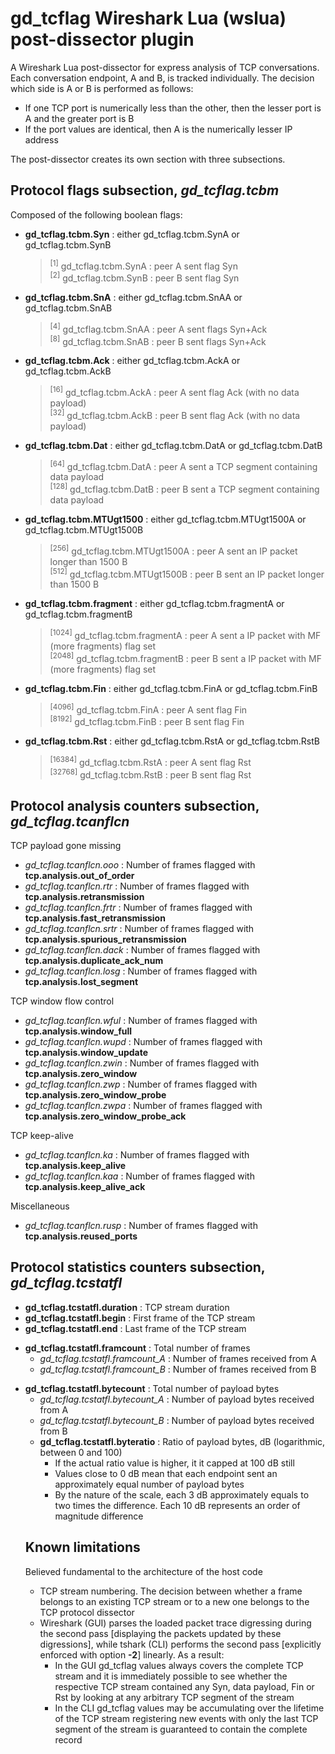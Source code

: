 <h1><b>gd_tcflag</b> Wireshark Lua (wslua) post-dissector plugin</h1>

<p>
A Wireshark Lua post-dissector for express analysis of TCP conversations.<br>
Each conversation endpoint, A and B, is tracked individually. The decision which side is A or B is performed as follows:
<ul>
 <li>If one TCP port is numerically less than the other, then the lesser port is A and the greater port is B</li>
 <li>If the port values are identical, then A is the numerically lesser IP address</li>
</ul>
The post-dissector creates its own section with three subsections.
</p>

<h2>Protocol flags subsection, <i>gd_tcflag.tcbm</i></h2>
    
<p>
Composed of the following boolean flags:
<ul>
 <li><b>gd_tcflag.tcbm.Syn</b> : either gd_tcflag.tcbm.SynA or gd_tcflag.tcbm.SynB
  <blockquote>
  <sup>[1]</sup> gd_tcflag.tcbm.SynA : peer A sent flag Syn<br>
  <sup>[2]</sup> gd_tcflag.tcbm.SynB : peer B sent flag Syn
  </blockquote>
 </li>
 <li><b>gd_tcflag.tcbm.SnA</b> : either gd_tcflag.tcbm.SnAA or gd_tcflag.tcbm.SnAB
  <blockquote>
  <sup>[4]</sup> gd_tcflag.tcbm.SnAA : peer A sent flags Syn+Ack<br>
  <sup>[8]</sup> gd_tcflag.tcbm.SnAB : peer B sent flags Syn+Ack
  </blockquote>
 </li>
 <li><b>gd_tcflag.tcbm.Ack</b> : either gd_tcflag.tcbm.AckA or gd_tcflag.tcbm.AckB
  <blockquote>
  <sup>[16]</sup> gd_tcflag.tcbm.AckA : peer A sent flag Ack (with no data payload)<br>
  <sup>[32]</sup> gd_tcflag.tcbm.AckB : peer B sent flag Ack (with no data payload)
  </blockquote>
</li>
 <li><b>gd_tcflag.tcbm.Dat</b> : either gd_tcflag.tcbm.DatA or gd_tcflag.tcbm.DatB
  <blockquote>
  <sup>[64]</sup> gd_tcflag.tcbm.DatA : peer A sent a TCP segment containing data payload<br>
  <sup>[128]</sup> gd_tcflag.tcbm.DatB : peer B sent a TCP segment containing data payload
  </blockquote>
 </li>
 <li><b>gd_tcflag.tcbm.MTUgt1500</b> : either gd_tcflag.tcbm.MTUgt1500A or gd_tcflag.tcbm.MTUgt1500B
  <blockquote>
   <sup>[256]</sup> gd_tcflag.tcbm.MTUgt1500A : peer A sent an IP packet longer than 1500 B<br>
   <sup>[512]</sup> gd_tcflag.tcbm.MTUgt1500B : peer B sent an IP packet longer than 1500 B
  </blockquote>
 </li>
 <li><b>gd_tcflag.tcbm.fragment</b> : either gd_tcflag.tcbm.fragmentA or gd_tcflag.tcbm.fragmentB
  <blockquote>
    <sup>[1024]</sup> gd_tcflag.tcbm.fragmentA : peer A sent a IP packet with MF (more fragments) flag set<br>
    <sup>[2048]</sup> gd_tcflag.tcbm.fragmentB : peer B sent a IP packet with MF (more fragments) flag set
  </blockquote>
 </li>
 <li><b>gd_tcflag.tcbm.Fin</b> : either gd_tcflag.tcbm.FinA or gd_tcflag.tcbm.FinB
  <blockquote>
   <sup>[4096]</sup> gd_tcflag.tcbm.FinA : peer A sent flag Fin<br>
   <sup>[8192]</sup> gd_tcflag.tcbm.FinB : peer B sent flag Fin
  </blockquote>
 </li>
 <li><b>gd_tcflag.tcbm.Rst</b> : either gd_tcflag.tcbm.RstA or gd_tcflag.tcbm.RstB
  <blockquote>
   <sup>[16384]</sup> gd_tcflag.tcbm.RstA : peer A sent flag Rst<br>
   <sup>[32768]</sup> gd_tcflag.tcbm.RstB : peer B sent flag Rst
  </blockquote>
 </li>
</ul>
</p>

<h2>Protocol analysis counters subsection, <i>gd_tcflag.tcanflcn</i></h2>

<p>
TCP payload gone missing
 <ul>
  <li><i>gd_tcflag.tcanflcn.ooo</i> : Number of frames flagged with <b>tcp.analysis.out_of_order</b></li>
  <li><i>gd_tcflag.tcanflcn.rtr</i> : Number of frames flagged with <b>tcp.analysis.retransmission</b></li>
  <li><i>gd_tcflag.tcanflcn.frtr</i> : Number of frames flagged with <b>tcp.analysis.fast_retransmission</b></li>
  <li><i>gd_tcflag.tcanflcn.srtr</i> : Number of frames flagged with <b>tcp.analysis.spurious_retransmission</b></li>
  <li><i>gd_tcflag.tcanflcn.dack</i> : Number of frames flagged with <b>tcp.analysis.duplicate_ack_num</b></li>
  <li><i>gd_tcflag.tcanflcn.losg</i> : Number of frames flagged with <b>tcp.analysis.lost_segment</b></li>
 </ul>
</p>

<p>
TCP window flow control
<ul>
 <li><i>gd_tcflag.tcanflcn.wful</i> : Number of frames flagged with <b>tcp.analysis.window_full</b></li>
 <li><i>gd_tcflag.tcanflcn.wupd</i> : Number of frames flagged with <b>tcp.analysis.window_update</b></li>
 <li><i>gd_tcflag.tcanflcn.zwin</i> : Number of frames flagged with <b>tcp.analysis.zero_window</b></li>
 <li><i>gd_tcflag.tcanflcn.zwp</i> : Number of frames flagged with <b>tcp.analysis.zero_window_probe</b></li>
 <li><i>gd_tcflag.tcanflcn.zwpa</i> : Number of frames flagged with <b>tcp.analysis.zero_window_probe_ack</b></li>
</ul>
</p>

<p>
TCP keep-alive
<ul>
 <li><i>gd_tcflag.tcanflcn.ka</i> : Number of frames flagged with <b>tcp.analysis.keep_alive</b></li>
 <li><i>gd_tcflag.tcanflcn.kaa</i> : Number of frames flagged with <b>tcp.analysis.keep_alive_ack</b></li>
</ul>
</p>

<p>
Miscellaneous
<ul><li><i>gd_tcflag.tcanflcn.rusp</i> : Number of frames flagged with <b>tcp.analysis.reused_ports</b></li></ul>
</p>

<h2>Protocol statistics counters subsection, <i>gd_tcflag.tcstatfl</i></h2>

<p>
 <ul>
  <li><b>gd_tcflag.tcstatfl.duration</b> : TCP stream duration</li>
  <li><b>gd_tcflag.tcstatfl.begin</b> : First frame of the TCP stream</li>
  <li><b>gd_tcflag.tcstatfl.end</b> : Last frame of the TCP stream</li>
 </ul>
</p>

<p>
 <ul>
  <li><b>gd_tcflag.tcstatfl.framcount</b> : Total number of frames
   <ul>
    <li><i>gd_tcflag.tcstatfl.framcount_A</i> : Number of frames received from A</li>
    <li><i>gd_tcflag.tcstatfl.framcount_B</i> : Number of frames received from B</li>
   </ul>
  </li> 
 </ul>
</p>

<p>
<ul>
 <li><b>gd_tcflag.tcstatfl.bytecount</b> : Total number of payload bytes
  <ul>
   <li><i>gd_tcflag.tcstatfl.bytecount_A</i> : Number of payload bytes received from A</li>
   <li><i>gd_tcflag.tcstatfl.bytecount_B</i> : Number of payload bytes received from B</li>
   <li><b>gd_tcflag.tcstatfl.byteratio</b> : Ratio of payload bytes, dB (logarithmic, between 0 and 100)
    <ul>
     <li>If the actual ratio value is higher, it it capped at 100 dB still</li>
     <li>Values close to 0 dB mean that each endpoint sent an approximately equal number of payload bytes</li>
     <li>By the nature of the scale, each 3 dB approximately equals to two times the difference. Each 10 dB represents an order of magnitude difference</li>
   </li>
  </ul>
 </li>
</ul>
</p>

<h2>Known limitations</h2>

<p>
Believed fundamental to the architecture of the host code
</p>

<p>
<ul>
 <li>TCP stream numbering. The decision between whether a frame belongs to an existing TCP stream or to a new one belongs to the TCP protocol dissector</li>
  <li>Wireshark (GUI) parses the loaded packet trace digressing during the second pass [displaying the packets updated by these digressions], while tshark (CLI) performs the second pass [explicitly enforced with option <b>-2</b>] linearly. As a result:
<ul>
 <li>In the GUI gd_tcflag values always covers the complete TCP stream and it is immediately possible to see whether the respective TCP stream contained any Syn, data payload, Fin or Rst by looking at any arbitrary TCP segment of the stream</li>
 <li>In the CLI gd_tcflag values may be accumulating over the lifetime of the TCP stream registering new events with only the last TCP segment of the stream is guaranteed to contain the complete record</li>
</ul>
 </li>
 </ul>

